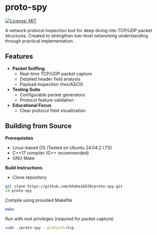 # proto-spy

[![License: MIT](https://img.shields.io/badge/License-MIT-yellow.svg)](https://opensource.org/licenses/MIT)

A network protocol inspection tool for deep diving into TCP/UDP packet structures. Created to strengthen low-level networking understanding through practical implementation.

## Features

- **Packet Sniffing**
  - Real-time TCP/UDP packet capture
  - Detailed header field analysis
  - Payload inspection (hex/ASCII)
- **Testing Suite**
  - Configurable packet generators
  - Protocol feature validation
- **Educational Focus**
  - Clear protocol field visualization

## Building from Source

**Prerequisites**
- Linux-based OS (Tested on Ubuntu 24.04.2 LTS)
- C++17 compiler (G++ recommended)
- GNU Make

**Build Instructions**

- Clone repository

``` bash
git clone https://github.com/khobaib529/proto-spy.git
cd proto-spy
```

Compile using provided Makefile
```bash
make
```

Run with root privileges (required for packet capture)
``` bash
sudo ./proto-spy --protocol=tcp
```
